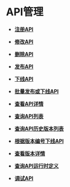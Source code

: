 # API管理<a name="apig-phapi-180713023"></a>

-   **[注册API](注册API-7.md)**  

-   **[修改API](修改API-8.md)**  

-   **[删除API](删除API-9.md)**  

-   **[发布API](发布API-10.md)**  

-   **[下线API](下线API-11.md)**  

-   **[批量发布或下线API](批量发布或下线API-12.md)**  

-   **[查看API详情](查看API详情-13.md)**  

-   **[查询API列表](查询API列表-14.md)**  

-   **[查询API历史版本列表](查询API历史版本列表-15.md)**  

-   **[根据版本编号下线API](根据版本编号下线API-16.md)**  

-   **[查看版本详情](查看版本详情-17.md)**  

-   **[查询API运行时定义](查询API运行时定义-18.md)**  

-   **[调试API](调试API-19.md)**  


